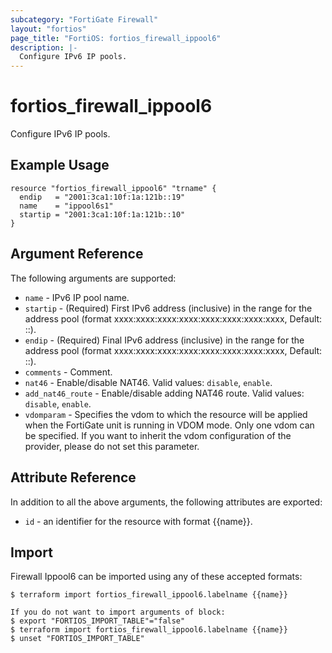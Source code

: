 ```yaml
---
subcategory: "FortiGate Firewall"
layout: "fortios"
page_title: "FortiOS: fortios_firewall_ippool6"
description: |-
  Configure IPv6 IP pools.
---
```


# fortios_firewall_ippool6
Configure IPv6 IP pools.

## Example Usage

```hcl
resource "fortios_firewall_ippool6" "trname" {
  endip   = "2001:3ca1:10f:1a:121b::19"
  name    = "ippool6s1"
  startip = "2001:3ca1:10f:1a:121b::10"
}
```

## Argument Reference

The following arguments are supported:

* `name` - IPv6 IP pool name.
* `startip` - (Required) First IPv6 address (inclusive) in the range for the address pool (format xxxx:xxxx:xxxx:xxxx:xxxx:xxxx:xxxx:xxxx, Default: ::).
* `endip` - (Required) Final IPv6 address (inclusive) in the range for the address pool (format xxxx:xxxx:xxxx:xxxx:xxxx:xxxx:xxxx:xxxx, Default: ::).
* `comments` - Comment.
* `nat46` - Enable/disable NAT46. Valid values: `disable`, `enable`.
* `add_nat46_route` - Enable/disable adding NAT46 route. Valid values: `disable`, `enable`.
* `vdomparam` - Specifies the vdom to which the resource will be applied when the FortiGate unit is running in VDOM mode. Only one vdom can be specified. If you want to inherit the vdom configuration of the provider, please do not set this parameter.


## Attribute Reference

In addition to all the above arguments, the following attributes are exported:
* `id` - an identifier for the resource with format {{name}}.

## Import

Firewall Ippool6 can be imported using any of these accepted formats:
```
$ terraform import fortios_firewall_ippool6.labelname {{name}}

If you do not want to import arguments of block:
$ export "FORTIOS_IMPORT_TABLE"="false"
$ terraform import fortios_firewall_ippool6.labelname {{name}}
$ unset "FORTIOS_IMPORT_TABLE"
```
